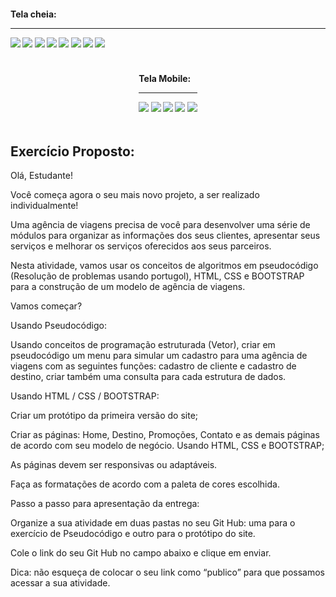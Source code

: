 <h4>
 Tela cheia: 
 <hr>
<img src="https://github.com/FelipEspessoto/recodePro/assets/98137286/8a90f7af-6dfa-4182-92c9-b3fd5ec2f3b8">
<img src="https://github.com/FelipEspessoto/recodePro/assets/98137286/d9363df6-fbe5-4835-9a12-dbab2caad88c">
<img src="https://github.com/FelipEspessoto/recodePro/assets/98137286/2ba9cc50-0c85-44b1-babf-2c1111ac9b27">
<img src="https://github.com/FelipEspessoto/recodePro/assets/98137286/5aa14a2f-e772-400b-aaa8-df4f0a5171b4">
<img src="https://github.com/FelipEspessoto/recodePro/assets/98137286/c4edca82-d0d9-4988-947c-ee87a5e19d9d">
<img src="https://github.com/FelipEspessoto/recodePro/assets/98137286/53a313b2-fcc0-4890-a462-e8f7dc0e9c04">
<img src="https://github.com/FelipEspessoto/recodePro/assets/98137286/560a0242-3d4a-40b1-af53-50e5ba0c8b96">
<img src="https://github.com/FelipEspessoto/recodePro/assets/98137286/898b2200-0f56-488e-8c2a-93a98e6a545f">
</h4>

<div style="display: flex; flex-direction: column; align-items: center">
 <h4>
  Tela Mobile: 
  <hr>
 <img src="https://github.com/FelipEspessoto/recodePro/assets/98137286/a3d86f69-b86a-4203-9c64-cf948f7a5db1">
 <img src="https://github.com/FelipEspessoto/recodePro/assets/98137286/765951fb-c8c9-42a7-af94-b7179c1d82bb">
 <img src="https://github.com/FelipEspessoto/recodePro/assets/98137286/c21b4c2d-ac37-4a1e-bb20-ca7d390c6c7b">
 <img src="https://github.com/FelipEspessoto/recodePro/assets/98137286/a2f75634-9c3e-4abe-9635-bae9f0f19037">
 <img src="https://github.com/FelipEspessoto/recodePro/assets/98137286/13e84c78-1ca2-4ea0-a582-42ad3f0e5c08">
 </h4>
</div>

<h2>
 Exercício Proposto:
</h2>
Olá, Estudante!  

Você começa agora o seu mais novo projeto, a ser realizado individualmente! 

Uma agência de viagens precisa de você para desenvolver uma série de módulos para organizar as informações dos seus clientes, apresentar seus serviços e melhorar os serviços oferecidos aos seus parceiros. 

Nesta atividade, vamos usar os conceitos de algoritmos em pseudocódigo (Resolução de problemas usando portugol), HTML, CSS e BOOTSTRAP para a construção de um modelo de agência de viagens.  

Vamos começar? 

 

Usando Pseudocódigo: 

Usando conceitos de programação estruturada (Vetor), criar em pseudocódigo um menu para simular um cadastro para uma agência de viagens com as seguintes funções: cadastro de cliente e cadastro de destino, criar também uma consulta para cada estrutura de dados. 

             

Usando HTML / CSS / BOOTSTRAP: 

Criar um protótipo da primeira versão do site; 

Criar as páginas: Home, Destino, Promoções, Contato e as demais páginas de acordo com seu modelo de negócio. Usando HTML, CSS e BOOTSTRAP; 

As páginas devem ser responsivas ou adaptáveis. 

 Faça as formatações de acordo com a paleta de cores escolhida. 

 

 Passo a passo para apresentação da entrega: 

Organize a sua atividade em duas pastas no seu Git Hub: uma para o exercício de Pseudocódigo e outro para o protótipo do site. 

Cole o link do seu Git Hub no campo abaixo e clique em enviar.  

Dica: não esqueça de colocar o seu link como “publico” para que possamos acessar a sua atividade. 
